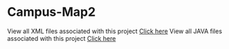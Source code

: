 Campus-Map2
===========
View all XML files associated with this project <a href="https://github.com/DevelopersGuild/campus-map2/search?l=xml">Click here</a>
View all JAVA files associated with this project <a href="https://github.com/DevelopersGuild/campus-map2/search?l=java">Click here</a>

